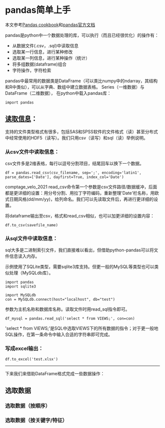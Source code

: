 # pandas简单上手
本文参考[Pandas cookbook](https://github.com/jvns/pandas-cookbook)和[pandas官方文档](https://pandas.pydata.org/)

pandas是python中一个数据处理的库，可以执行（而且已经很优化）的操作有：
* 从数据文件(.csv，.sql)中读取信息
* 选取某一行信息，进行某种修改
* 选取某一列信息，进行某种操作（统计）
* 将多组数据(dataframe)组合
* 字符操作，字符检索

pandas中最常用的数据类是DataFrame（可以类比numpy中的ndarray，其结构和R中类似），可以从字典、数组中建立数据表格。
Series（一维数据）与DataFrame（二维数据），
在python中载入pandas库：
```
import pandas
```

## [读取信息](https://pandas.pydata.org/docs/pandas.pdf#section.2.4)：
支持的文件类型格式有很多，包括SAS和SPSS软件的文件格式（读）甚至分布式中经常使用的HDF5（读写）。我们只用csv（读写）和sql（读）举例说明。
### 从csv文件中读取信息：
csv文件多是2维表格，每行以逗号分割项目，结尾回车以换下一个数据。

```
df = pandas.read_csv(csv_filename, sep=';', encoding='latin1', parse_dates=['Date'], dayfirst=True, index_col='Date')
```
comptage_velo_2021
read_csv命令第一个参数是csv文件路径/数据缓冲，后面都是更详细的设置：用分号分割、用拉丁字符编码，重新整理'Date'栏名称，用欧式日期风格(dd/mm/yy)，给列命名。我们可以先读取文件后，再进行更详细的设置。

将dataframe输出至csv，格式和read_csv相似，也可以加更详细的设置内容：
```
df.to_csv(savefile_name)
```

### 从sql文件中读取信息：
sql大多是二进制索引文件，我们直接难以看出，但借助python-pandas可以将文件信息读入内存。

示例使用了SQLite类型，需要sqlite3库支持。但更一般的MySQL等类型也可以类似处理（MySQLdb库）。
```
import pandas
import sqlite3
```

```
import MySQLdb
con = MySQLdb.connect(host="localhost", db="test") 
```
参数为主机名称和数据库名称。读取文件时用read_sql指令即可。
```
df_mysql = pandas.read_sql('select * from VIEWS;', con=con)  
```
'select * from VIEWS;'是SQL中选取VIEWS下的所有数据的指令；对于更一般地SQL操作，在第一条命令中输入合适的字符串即可完成。

### 写成excel输出：
```
df.to_excel('test.xlsx')
```
------
下来我们来借助DataFrame格式完成一些数据操作：

## 选取数据

### 选取数据（按顺序）


### 选取数据（按关键字/特征）